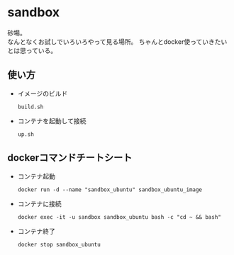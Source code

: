# sandbox

砂場。  
なんとなくお試しでいろいろやって見る場所。
ちゃんとdocker使っていきたいとは思っている。

## 使い方

- イメージのビルド

    `build.sh`

- コンテナを起動して接続

    `up.sh`

## dockerコマンドチートシート

- コンテナ起動

    `docker run -d --name "sandbox_ubuntu" sandbox_ubuntu_image`

- コンテナに接続

    `docker exec -it -u sandbox sandbox_ubuntu bash -c "cd ~ && bash"`

- コンテナ終了

    `docker stop sandbox_ubuntu`
